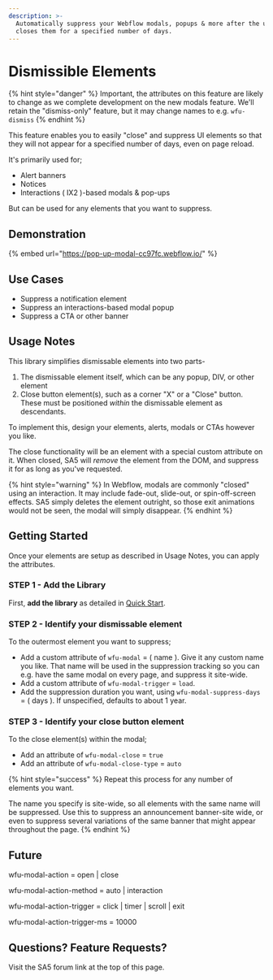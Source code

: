 ```yaml
---
description: >-
  Automatically suppress your Webflow modals, popups & more after the user
  closes them for a specified number of days.
---
```


# Dismissible Elements

{% hint style="danger" %}
Important, the attributes on this feature are likely to change as we complete development on the new modals feature.  We'll retain the "dismiss-only" feature, but it may change names to e.g. `wfu-dismiss` &#x20;
{% endhint %}

This feature enables you to easily "close" and suppress UI elements so that they will not appear for a specified number of days, even on page reload.&#x20;

It's primarily used for;

* Alert banners
* Notices
* Interactions ( IX2 )-based modals & pop-ups&#x20;

But can be used for any elements that you want to suppress.

## Demonstration <a href="#display-captions-in-webflows-lightboxes" id="display-captions-in-webflows-lightboxes"></a>

{% embed url="https://pop-up-modal-cc97fc.webflow.io/" %}

## Use Cases&#x20;

* Suppress a notification element&#x20;
* Suppress an interactions-based modal popup
* Suppress a CTA or other banner&#x20;

## Usage Notes

This library simplifies dismissable elements into two parts-

1. The dismissable element itself, which can be any popup, DIV, or other element
2. Close button element(s), such as a corner "X" or a "Close" button. These must be positioned _within_ the dismissable element as descendants.&#x20;

To implement this, design your elements, alerts, modals or CTAs however you like.&#x20;

The close functionality will be an element with a special custom attribute on it. When closed, SA5 will _remove_ the element from the DOM, and suppress it for as long as you've requested. &#x20;

{% hint style="warning" %}
In Webflow, modals are commonly "closed" using an interaction. It may include fade-out, slide-out, or spin-off-screen effects. SA5 simply deletes the element outright, so those exit animations would not be seen, the modal will simply disappear.&#x20;
{% endhint %}

## Getting Started

Once your elements are setup as described in Usage Notes, you can apply the attributes.&#x20;

### STEP 1 - Add the Library <a href="#step-1---add-the-library" id="step-1---add-the-library"></a>

First, **add the library** as detailed in [Quick Start](quick-start.md).&#x20;

### STEP 2 - Identify your dismissable element <a href="#step-2---setup-your-zap-and-link-your-webflow-form" id="step-2---setup-your-zap-and-link-your-webflow-form"></a>

To the outermost element you want to suppress;

* Add a custom attribute of `wfu-modal` = ( name ). Give it any custom name you like. That name will be used in the suppression tracking so you can e.g. have the same modal on every page, and suppress it site-wide.
* Add a custom attribute of `wfu-modal-trigger` = `load`.&#x20;
* Add the suppression duration you want, using `wfu-modal-suppress-days` = ( days ). If unspecified, defaults to about 1 year.&#x20;

### STEP 3 - Identify your close button element <a href="#step-2---setup-your-zap-and-link-your-webflow-form" id="step-2---setup-your-zap-and-link-your-webflow-form"></a>

To the close element(s) within the modal;

* Add an attribute of `wfu-modal-close` = `true`
* Add an attribute of `wfu-modal-close-type` = `auto`

{% hint style="success" %}
Repeat this process for any number of elements you want.&#x20;

The name you specify is site-wide, so all elements with the same name will be suppressed. Use this to suppress an announcement banner-site wide, or even to suppress several variations of the same banner that might appear throughout the page.&#x20;
{% endhint %}

## Future

wfu-modal-action = open | close

wfu-modal-action-method = auto | interaction

wfu-modal-action-trigger = click | timer | scroll | exit

wfu-modal-action-trigger-ms = 10000

## Questions? Feature Requests?

Visit the SA5 forum link at the top of this page.


